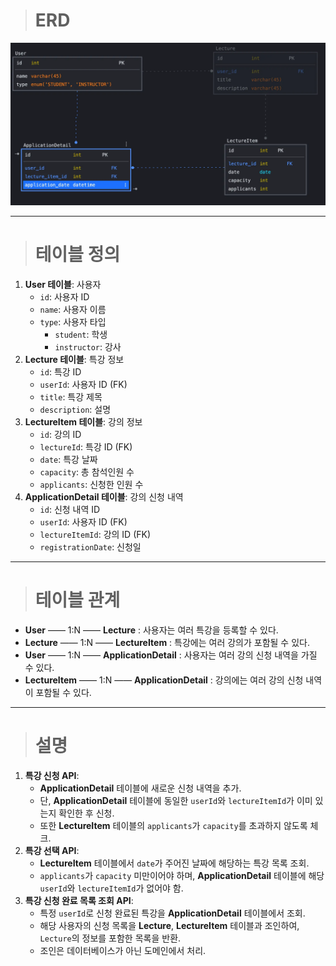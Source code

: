 
># ERD
![ERD Diagram](./doc/images/erd.png)

---

># 테이블 정의

1. **User 테이블**: 사용자
    - `id`: 사용자 ID
    - `name`: 사용자 이름
    - `type`: 사용자 타입
        - `student`: 학생
        - `instructor`: 강사
2. **Lecture 테이블**: 특강 정보
    - `id`: 특강 ID
    - `userId`: 사용자 ID (FK)
    - `title`: 특강 제목
    - `description`: 설명
3. **LectureItem 테이블**: 강의 정보
    - `id`: 강의 ID
    - `lectureId`: 특강 ID (FK)
    - `date`: 특강 날짜
    - `capacity`: 총 참석인원 수
    - `applicants`: 신청한 인원 수
4. **ApplicationDetail 테이블**: 강의 신청 내역
    - `id`: 신청 내역 ID
    - `userId`: 사용자 ID (FK)
    - `lectureItemId`: 강의 ID (FK)
    - `registrationDate`: 신청일

---

># 테이블 관계
> 
- **User** —— 1:N —— **Lecture** : 사용자는 여러 특강을 등록할 수 있다.
- **Lecture** —— 1:N —— **LectureItem** : 특강에는 여러 강의가 포함될 수 있다.
- **User** —— 1:N —— **ApplicationDetail** : 사용자는 여러 강의 신청 내역을 가질 수 있다.
- **LectureItem** —— 1:N —— **ApplicationDetail** : 강의에는 여러 강의 신청 내역이 포함될 수 있다.

---

># 설명

1. **특강 신청 API**:
    - **ApplicationDetail** 테이블에 새로운 신청 내역을 추가.
    - 단, **ApplicationDetail** 테이블에 동일한 `userId`와 `lectureItemId`가 이미 있는지 확인한 후 신청.
    - 또한 **LectureItem** 테이블의 `applicants`가 `capacity`를 초과하지 않도록 체크.
2. **특강 선택 API**:
    - **LectureItem** 테이블에서 `date`가 주어진 날짜에 해당하는 특강 목록 조회.
    - `applicants`가 `capacity` 미만이어야 하며, **ApplicationDetail** 테이블에 해당 `userId`와 `lectureItemId`가 없어야 함.
3. **특강 신청 완료 목록 조회 API**:
    - 특정 `userId`로 신청 완료된 특강을 **ApplicationDetail** 테이블에서 조회.
    - 해당 사용자의 신청 목록을 **Lecture**, **LectureItem** 테이블과 조인하여, `Lecture`의 정보를 포함한 목록을 반환.
    - 조인은 데이터베이스가 아닌 도메인에서 처리.
